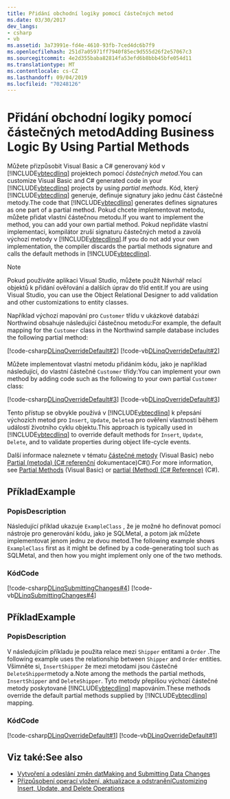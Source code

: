 ```yaml
---
title: Přidání obchodní logiky pomocí částečných metod
ms.date: 03/30/2017
dev_langs:
- csharp
- vb
ms.assetid: 3a73991e-fd4e-4610-93fb-7ced4dc6b7f9
ms.openlocfilehash: 251d7a05971ff7940f85ec9d555d26f2e57067c3
ms.sourcegitcommit: 4e2d355baba82814fa53efd6b8bbb45bfe054d11
ms.translationtype: MT
ms.contentlocale: cs-CZ
ms.lasthandoff: 09/04/2019
ms.locfileid: "70248126"
---
```

# <a name="adding-business-logic-by-using-partial-methods"></a><span data-ttu-id="fe678-102">Přidání obchodní logiky pomocí částečných metod</span><span class="sxs-lookup"><span data-stu-id="fe678-102">Adding Business Logic By Using Partial Methods</span></span>
<span data-ttu-id="fe678-103">Můžete přizpůsobit Visual Basic a C# generovaný kód v [!INCLUDE[vbtecdlinq](../../../../../../includes/vbtecdlinq-md.md)] projektech pomocí *částečných metod*.</span><span class="sxs-lookup"><span data-stu-id="fe678-103">You can customize Visual Basic and C# generated code in your [!INCLUDE[vbtecdlinq](../../../../../../includes/vbtecdlinq-md.md)] projects by using *partial methods*.</span></span> <span data-ttu-id="fe678-104">Kód, který [!INCLUDE[vbtecdlinq](../../../../../../includes/vbtecdlinq-md.md)] generuje, definuje signatury jako jednu část částečné metody.</span><span class="sxs-lookup"><span data-stu-id="fe678-104">The code that [!INCLUDE[vbtecdlinq](../../../../../../includes/vbtecdlinq-md.md)] generates defines signatures as one part of a partial method.</span></span> <span data-ttu-id="fe678-105">Pokud chcete implementovat metodu, můžete přidat vlastní částečnou metodu.</span><span class="sxs-lookup"><span data-stu-id="fe678-105">If you want to implement the method, you can add your own partial method.</span></span> <span data-ttu-id="fe678-106">Pokud nepřidáte vlastní implementaci, kompilátor zruší signaturu částečných metod a zavolá výchozí metody v [!INCLUDE[vbtecdlinq](../../../../../../includes/vbtecdlinq-md.md)].</span><span class="sxs-lookup"><span data-stu-id="fe678-106">If you do not add your own implementation, the compiler discards the partial methods signature and calls the default methods in [!INCLUDE[vbtecdlinq](../../../../../../includes/vbtecdlinq-md.md)].</span></span>  
  
> [!NOTE]
> <span data-ttu-id="fe678-107">Pokud používáte aplikaci Visual Studio, můžete použít Návrhář relací objektů k přidání ověřování a dalších úprav do tříd entit.</span><span class="sxs-lookup"><span data-stu-id="fe678-107">If you are using Visual Studio, you can use the Object Relational Designer to add validation and other customizations to entity classes.</span></span>  
  
 <span data-ttu-id="fe678-108">Například výchozí mapování pro `Customer` třídu v ukázkové databázi Northwind obsahuje následující částečnou metodu:</span><span class="sxs-lookup"><span data-stu-id="fe678-108">For example, the default mapping for the `Customer` class in the Northwind sample database includes the following partial method:</span></span>  
  
 [!code-csharp[DLinqOverrideDefault#2](../../../../../../samples/snippets/csharp/VS_Snippets_Data/DLinqOverrideDefault/cs/northwind.cs#2)]
 [!code-vb[DLinqOverrideDefault#2](../../../../../../samples/snippets/visualbasic/VS_Snippets_Data/DLinqOverrideDefault/vb/northwind.vb#2)]  
  
 <span data-ttu-id="fe678-109">Můžete implementovat vlastní metodu přidáním kódu, jako je například následující, do vlastní částečné `Customer` třídy:</span><span class="sxs-lookup"><span data-stu-id="fe678-109">You can implement your own method by adding code such as the following to your own partial `Customer` class:</span></span>  
  
 [!code-csharp[DLinqOverrideDefault#3](../../../../../../samples/snippets/csharp/VS_Snippets_Data/DLinqOverrideDefault/cs/Program.cs#3)]
 [!code-vb[DLinqOverrideDefault#3](../../../../../../samples/snippets/visualbasic/VS_Snippets_Data/DLinqOverrideDefault/vb/Module1.vb#3)]  
  
 <span data-ttu-id="fe678-110">Tento přístup se obvykle používá v [!INCLUDE[vbtecdlinq](../../../../../../includes/vbtecdlinq-md.md)] k přepsání výchozích metod pro `Insert`, `Update`, `Delete`a pro ověření vlastností během událostí životního cyklu objektu.</span><span class="sxs-lookup"><span data-stu-id="fe678-110">This approach is typically used in [!INCLUDE[vbtecdlinq](../../../../../../includes/vbtecdlinq-md.md)] to override default methods for `Insert`, `Update`, `Delete`, and to validate properties during object life-cycle events.</span></span>  
  
 <span data-ttu-id="fe678-111">Další informace naleznete v tématu [částečné metody](../../../../../visual-basic/programming-guide/language-features/procedures/partial-methods.md) (Visual Basic) nebo [Partial (metoda) (C# referenční](../../../../../csharp/language-reference/keywords/partial-method.md) dokumentace)C#().</span><span class="sxs-lookup"><span data-stu-id="fe678-111">For more information, see [Partial Methods](../../../../../visual-basic/programming-guide/language-features/procedures/partial-methods.md) (Visual Basic) or [partial (Method) (C# Reference)](../../../../../csharp/language-reference/keywords/partial-method.md) (C#).</span></span>  
  
## <a name="example"></a><span data-ttu-id="fe678-112">Příklad</span><span class="sxs-lookup"><span data-stu-id="fe678-112">Example</span></span>  
  
### <a name="description"></a><span data-ttu-id="fe678-113">Popis</span><span class="sxs-lookup"><span data-stu-id="fe678-113">Description</span></span>  
 <span data-ttu-id="fe678-114">Následující příklad ukazuje `ExampleClass` , že je možné ho definovat pomocí nástroje pro generování kódu, jako je SQLMetal, a potom jak můžete implementovat jenom jednu ze dvou metod.</span><span class="sxs-lookup"><span data-stu-id="fe678-114">The following example shows `ExampleClass` first as it might be defined by a code-generating tool such as SQLMetal, and then how you might implement only one of the two methods.</span></span>  
  
### <a name="code"></a><span data-ttu-id="fe678-115">Kód</span><span class="sxs-lookup"><span data-stu-id="fe678-115">Code</span></span>  
 [!code-csharp[DLinqSubmittingChanges#4](../../../../../../samples/snippets/csharp/VS_Snippets_Data/DLinqSubmittingChanges/cs/Program.cs#4)]
 [!code-vb[DLinqSubmittingChanges#4](../../../../../../samples/snippets/visualbasic/VS_Snippets_Data/DLinqSubmittingChanges/vb/Module1.vb#4)]  
  
## <a name="example"></a><span data-ttu-id="fe678-116">Příklad</span><span class="sxs-lookup"><span data-stu-id="fe678-116">Example</span></span>  
  
### <a name="description"></a><span data-ttu-id="fe678-117">Popis</span><span class="sxs-lookup"><span data-stu-id="fe678-117">Description</span></span>  
 <span data-ttu-id="fe678-118">V následujícím příkladu je použita relace mezi `Shipper` entitami a `Order` .</span><span class="sxs-lookup"><span data-stu-id="fe678-118">The following example uses the relationship between `Shipper` and `Order` entities.</span></span> <span data-ttu-id="fe678-119">Všimněte si, `InsertShipper` že mezi metodami jsou částečné `DeleteShipper`metody a.</span><span class="sxs-lookup"><span data-stu-id="fe678-119">Note among the methods the partial methods, `InsertShipper` and `DeleteShipper`.</span></span> <span data-ttu-id="fe678-120">Tyto metody přepíšou výchozí částečné metody poskytované [!INCLUDE[vbtecdlinq](../../../../../../includes/vbtecdlinq-md.md)] mapováním.</span><span class="sxs-lookup"><span data-stu-id="fe678-120">These methods override the default partial methods supplied by [!INCLUDE[vbtecdlinq](../../../../../../includes/vbtecdlinq-md.md)] mapping.</span></span>  
  
### <a name="code"></a><span data-ttu-id="fe678-121">Kód</span><span class="sxs-lookup"><span data-stu-id="fe678-121">Code</span></span>  
 [!code-csharp[DLinqOverrideDefault#1](../../../../../../samples/snippets/csharp/VS_Snippets_Data/DLinqOverrideDefault/cs/northwind.cs#1)]
 [!code-vb[DLinqOverrideDefault#1](../../../../../../samples/snippets/visualbasic/VS_Snippets_Data/DLinqOverrideDefault/vb/northwind.vb#1)]  
  
## <a name="see-also"></a><span data-ttu-id="fe678-122">Viz také:</span><span class="sxs-lookup"><span data-stu-id="fe678-122">See also</span></span>

- [<span data-ttu-id="fe678-123">Vytvoření a odeslání změn dat</span><span class="sxs-lookup"><span data-stu-id="fe678-123">Making and Submitting Data Changes</span></span>](making-and-submitting-data-changes.md)
- [<span data-ttu-id="fe678-124">Přizpůsobení operací vložení, aktualizace a odstranění</span><span class="sxs-lookup"><span data-stu-id="fe678-124">Customizing Insert, Update, and Delete Operations</span></span>](customizing-insert-update-and-delete-operations.md)
